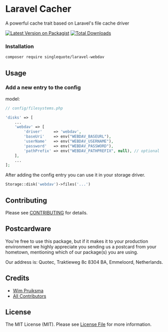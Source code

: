 # Laravel Cacher
A powerful cache trait based on Laravel's file cache driver

[![Latest Version on Packagist](https://img.shields.io/packagist/v/singlequote/laravel-cacher.svg?style=flat-square)](https://packagist.org/packages/singlequote/laravel-cacher)
[![Total Downloads](https://img.shields.io/packagist/dt/singlequote/laravel-cacher.svg?style=flat-square)](https://packagist.org/packages/singlequote/laravel-cacher)


### Installation
```bash
composer require singlequote/laravel-webdav
```

## Usage

### Add a new entry to the config

model:
```php
// config/filesystems.php

'disks' => [
	...
	'webdav' => [
	    'driver'     => 'webdav',
	    'baseUri'    => env("WEBDAV_BASEURL"),
	    'userName'   => env("WEBDAV_USERNAME"),
	    'password'   => env("WEBDAV_PASSWORD"),
	    'pathPrefix' => env("WEBDAV_PATHPREFIX", null), // optional
	],
	...
];
```

After adding the config entry you can use it in your storage driver.

```php
Storage::disk('webdav')->files('...')
```

## Contributing

Please see [CONTRIBUTING](CONTRIBUTING.md) for details.

## Postcardware

You're free to use this package, but if it makes it to your production environment we highly appreciate you sending us a postcard from your hometown, mentioning which of our package(s) you are using.

Our address is: Quotec, Traktieweg 8c 8304 BA, Emmeloord, Netherlands.

## Credits

- [Wim Pruiksma](https://github.com/wimurk)
- [All Contributors](../../contributors)

## License

The MIT License (MIT). Please see [License File](LICENSE.md) for more information.
